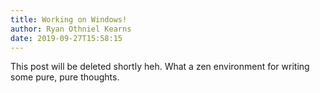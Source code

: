 ```yaml
---
title: Working on Windows!
author: Ryan Othniel Kearns
date: 2019-09-27T15:58:15
---
```


This post will be deleted shortly heh. What a zen environment for writing some pure, pure thoughts.
